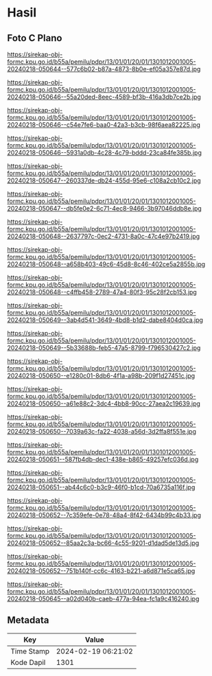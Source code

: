 # Hasil

## Foto C Plano

https://sirekap-obj-formc.kpu.go.id/b55a/pemilu/pdpr/13/01/01/20/01/1301012001005-20240218-050644--577c6b02-b87a-4873-8b0e-ef05a357e87d.jpg

https://sirekap-obj-formc.kpu.go.id/b55a/pemilu/pdpr/13/01/01/20/01/1301012001005-20240218-050646--55a20ded-8eec-4589-bf3b-416a3db7ce2b.jpg

https://sirekap-obj-formc.kpu.go.id/b55a/pemilu/pdpr/13/01/01/20/01/1301012001005-20240218-050646--c54e7fe6-baa0-42a3-b3cb-98f6aea82225.jpg

https://sirekap-obj-formc.kpu.go.id/b55a/pemilu/pdpr/13/01/01/20/01/1301012001005-20240218-050646--5931a0db-4c28-4c79-bddd-23ca84fe385b.jpg

https://sirekap-obj-formc.kpu.go.id/b55a/pemilu/pdpr/13/01/01/20/01/1301012001005-20240218-050647--260337de-db24-455d-95e6-c108a2cb10c2.jpg

https://sirekap-obj-formc.kpu.go.id/b55a/pemilu/pdpr/13/01/01/20/01/1301012001005-20240218-050647--db5fe0e2-6c71-4ec8-9466-3b97046ddb8e.jpg

https://sirekap-obj-formc.kpu.go.id/b55a/pemilu/pdpr/13/01/01/20/01/1301012001005-20240218-050648--2637797c-0ec2-4731-8a0c-47c4e97b2419.jpg

https://sirekap-obj-formc.kpu.go.id/b55a/pemilu/pdpr/13/01/01/20/01/1301012001005-20240218-050648--a658b403-49c6-45d8-8c46-402ce5a2855b.jpg

https://sirekap-obj-formc.kpu.go.id/b55a/pemilu/pdpr/13/01/01/20/01/1301012001005-20240218-050648--c4ffb458-2789-47a4-80f3-95c28f2cb153.jpg

https://sirekap-obj-formc.kpu.go.id/b55a/pemilu/pdpr/13/01/01/20/01/1301012001005-20240218-050649--3ab4d541-3649-4bd8-b1d2-dabe8404d0ca.jpg

https://sirekap-obj-formc.kpu.go.id/b55a/pemilu/pdpr/13/01/01/20/01/1301012001005-20240218-050649--5b33688b-feb5-47a5-8799-f796530427c2.jpg

https://sirekap-obj-formc.kpu.go.id/b55a/pemilu/pdpr/13/01/01/20/01/1301012001005-20240218-050650--e1280c01-8db6-4f1a-a98b-209f1d27451c.jpg

https://sirekap-obj-formc.kpu.go.id/b55a/pemilu/pdpr/13/01/01/20/01/1301012001005-20240218-050650--a61e88c2-3dc4-4bb8-90cc-27aea2c19639.jpg

https://sirekap-obj-formc.kpu.go.id/b55a/pemilu/pdpr/13/01/01/20/01/1301012001005-20240218-050650--7039a63c-fa22-4038-a56d-3d2ffa8f551e.jpg

https://sirekap-obj-formc.kpu.go.id/b55a/pemilu/pdpr/13/01/01/20/01/1301012001005-20240218-050651--587fb4db-dec1-438e-b865-49257efc036d.jpg

https://sirekap-obj-formc.kpu.go.id/b55a/pemilu/pdpr/13/01/01/20/01/1301012001005-20240218-050651--ab44c6c0-b3c9-46f0-b1cd-70a6735a116f.jpg

https://sirekap-obj-formc.kpu.go.id/b55a/pemilu/pdpr/13/01/01/20/01/1301012001005-20240218-050652--7c359efe-0e78-48a4-8f42-6434b99c4b33.jpg

https://sirekap-obj-formc.kpu.go.id/b55a/pemilu/pdpr/13/01/01/20/01/1301012001005-20240218-050652--85aa2c3a-bc66-4c55-9201-d1dad5de13d5.jpg

https://sirekap-obj-formc.kpu.go.id/b55a/pemilu/pdpr/13/01/01/20/01/1301012001005-20240218-050652--751b140f-cc6c-4163-b221-a6d871e5ca65.jpg

https://sirekap-obj-formc.kpu.go.id/b55a/pemilu/pdpr/13/01/01/20/01/1301012001005-20240218-050645--a02d040b-caeb-477a-94ea-fc1a9c416240.jpg


## Metadata

| Key        | Value               |
| ---------- | ------------------- |
| Time Stamp | 2024-02-19 06:21:02 |
| Kode Dapil | 1301                |



